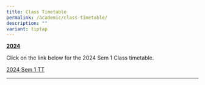 ```yaml
---
title: Class Timetable
permalink: /academic/class-timetable/
description: ""
variant: tiptap
---
```

<p><strong><u>2024</u></strong></p><p>Click on the link below for the 2024 Sem 1 Class timetable.</p><p><a href="<a href=&quot;/files/Admin_Briefing_Release_of_N_Level_Results_2023&quot;" rel="noopener noreferrer nofollow" target="_blank">2024 Sem 1 TT</a></p><hr><p></p>